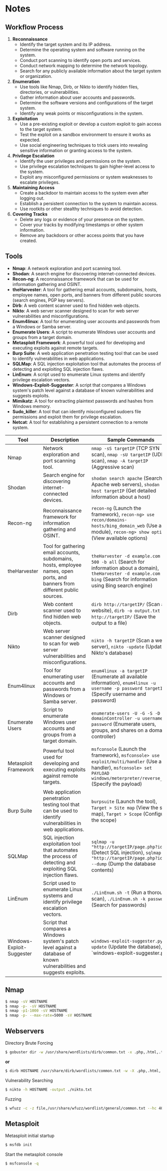 # Notes


## Workflow Process

1. **Reconnaissance**
   - Identify the target system and its IP address.
   - Determine the operating system and software running on the system.
   - Conduct port scanning to identify open ports and services.
   - Conduct network mapping to determine the network topology.
   - Search for any publicly available information about the target system or organization.
2. **Enumeration**
   - Use tools like Nmap, Dirb, or Nikto to identify hidden files, directories, or vulnerabilities.
   - Gather information about user accounts and passwords.
   - Determine the software versions and configurations of the target system.
   - Identify any weak points or misconfigurations in the system.
3. **Exploitation**
   - Use a pre-existing exploit or develop a custom exploit to gain access to the target system.
   - Test the exploit on a sandbox environment to ensure it works as expected.
   - Use social engineering techniques to trick users into revealing sensitive information or granting access to the system.
4. **Privilege Escalation**
   - Identify the user privileges and permissions on the system.
   - Use privilege escalation techniques to gain higher-level access to the system.
   - Exploit any misconfigured permissions or system weaknesses to escalate privileges.
5. **Maintaining Access**
   - Create a backdoor to maintain access to the system even after logging out.
   - Establish a persistent connection to the system to maintain access.
   - Use rootkits or other stealthy techniques to avoid detection.
6. **Covering Tracks**
   - Delete any logs or evidence of your presence on the system.
   - Cover your tracks by modifying timestamps or other system information.
   - Remove any backdoors or other access points that you have created.


## Tools

- **Nmap**: A network exploration and port scanning tool.
- **Shodan**: A search engine for discovering internet-connected devices.
- **Recon-ng**: A reconnaissance framework that can be used for information gathering and OSINT.
- **theHarvester**: A tool for gathering email accounts, subdomains, hosts, employee names, open ports, and banners from different public sources (search engines, PGP key servers).
- **Dirb**: A web content scanner used to find hidden web objects.
- **Nikto**: A web server scanner designed to scan for web server vulnerabilities and misconfigurations.
- **Enum4linux**: A tool for enumerating user accounts and passwords from a Windows or Samba server.
- **Enumerate Users**: A script to enumerate Windows user accounts and groups from a target domain.
- **Metasploit Framework**: A powerful tool used for developing and executing exploits against remote targets.
- **Burp Suite**: A web application penetration testing tool that can be used to identify vulnerabilities in web applications.
- **SQLMap**: A SQL injection exploitation tool that automates the process of detecting and exploiting SQL injection flaws.
- **LinEnum**: A script used to enumerate Linux systems and identify privilege escalation vectors.
- **Windows-Exploit-Suggester**: A script that compares a Windows system's patch level against a database of known vulnerabilities and suggests exploits.
- **Mimikatz**: A tool for extracting plaintext passwords and hashes from Windows memory.
- **Sudo_killer**: A tool that can identify misconfigured sudoers file permissions and exploit them for privilege escalation.
- **Netcat**: A tool for establishing a persistent connection to a remote system.


| Tool | Description | Sample Commands |
| --- | --- | --- |
| Nmap | Network exploration and port scanning tool. | `nmap -sS targetIP` (TCP SYN scan), `nmap -sU targetIP` (UDP scan), `nmap -A targetIP` (Aggressive scan) |
| Shodan | Search engine for discovering internet-connected devices. | `shodan search apache` (Search for Apache web servers), `shodan host targetIP` (Get detailed information about a host) |
| Recon-ng | Reconnaissance framework for information gathering and OSINT. | `recon-ng` (Launch the framework), `recon-ng> use recon/domains-hosts/bing_domain_web` (Use a module), `recon-ng> show options` (View available options) |
| theHarvester | Tool for gathering email accounts, subdomains, hosts, employee names, open ports, and banners from different public sources. | `theHarvester -d example.com -l 500 -b all` (Search for information about a domain), `theHarvester -d example.com -b bing` (Search for information using Bing search engine) |
| Dirb | Web content scanner used to find hidden web objects. | `dirb http://targetIP/` (Scan a website), `dirb -o output.txt http://targetIP/` (Save the output to a file) |
| Nikto | Web server scanner designed to scan for web server vulnerabilities and misconfigurations. | `nikto -h targetIP` (Scan a web server), `nikto -update` (Update Nikto's database) |
| Enum4linux | Tool for enumerating user accounts and passwords from a Windows or Samba server. | `enum4linux -a targetIP` (Enumerate all available information), `enum4linux -u username -p password targetIP` (Specify username and password) |
| Enumerate Users | Script to enumerate Windows user accounts and groups from a target domain. | `enumerate-users -U -G -S -D domainController -u username -p password` (Enumerate users, groups, and shares on a domain controller) |
| Metasploit Framework | Powerful tool used for developing and executing exploits against remote targets. | `msfconsole` (Launch the framework), `msfconsole> use exploit/multi/handler` (Use a handler), `msfconsole> set PAYLOAD windows/meterpreter/reverse_tcp` (Specify the payload) |
| Burp Suite | Web application penetration testing tool that can be used to identify vulnerabilities in web applications. | `burpsuite` (Launch the tool), `Target > Site map` (View the site map), `Target > Scope` (Configure the scope) |
| SQLMap | SQL injection exploitation tool that automates the process of detecting and exploiting SQL injection flaws. | `sqlmap -u "http://targetIP/page.php?id=1"` (Detect SQL injection), `sqlmap -u "http://targetIP/page.php?id=1" --dump` (Dump the database contents) |
| LinEnum | Script used to enumerate Linux systems and identify privilege escalation vectors. | `./LinEnum.sh -t` (Run a thorough scan), `./LinEnum.sh -k password` (Search for passwords) |
| Windows-Exploit-Suggester | Script that compares a Windows system's patch level against a database of known vulnerabilities and suggests exploits. | `windows-exploit-suggester.py --update` (Update the database), `windows-exploit-suggester.py


## Nmap

```bash
$ nmap -sV HOSTNAME
$ nmap -p- -sV HOSTNAME
$ nmap -p1-1000 -sV HOSTNAME
$ nmap -p- --max-rate=5000 -sV HOSTNAME
```


## Webservers

Directory Brute Forcing

```bash
$ gobuster dir -w /usr/share/wordlists/dirb/common.txt -x .php,.html,.txt -u HOSTNAME -o ./gobuster.txt
```

**or**

```bash
$ dirb HOSTNAME /usr/share/dirb/wordlists/common.txt -w -X .php,.html,.txt
```

Vulnerability Searching
```bash
$ nikto -h HOSTNAME -output ./nikto.txt
```

Fuzzing
```bash
$ wfuzz -c -z file,/usr/share/wfuzz/wordlist/general/common.txt --hc 400,404,403 -u 'http://HOSTNAME/help.php' -d 'page=Fuzz'
```


## Metasploit

Metasploit initial startup
```bash
$ msfdb init
```

Start the metasploit console
```bash
$ msfconsole -q
```
